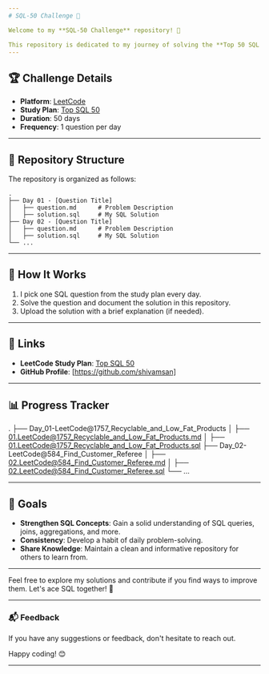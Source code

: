 ```yaml
---
# SQL-50 Challenge 🚀

Welcome to my **SQL-50 Challenge** repository! 🎉

This repository is dedicated to my journey of solving the **Top 50 SQL Questions** from the [LeetCode SQL-50 Challenge](https://leetcode.com/studyplan/top-sql-50/). The goal is to enhance my SQL skills, stay consistent, and document my progress.
---
```


## 🏆 Challenge Details

- **Platform**: [LeetCode](https://leetcode.com)
- **Study Plan**: [Top SQL 50](https://leetcode.com/studyplan/top-sql-50/)
- **Duration**: 50 days
- **Frequency**: 1 question per day

---

## 📂 Repository Structure

The repository is organized as follows:

```
.
├── Day 01 - [Question Title]
│   ├── question.md      # Problem Description
│   ├── solution.sql     # My SQL Solution
├── Day 02 - [Question Title]
│   ├── question.md      # Problem Description
│   ├── solution.sql     # My SQL Solution
└── ...
```

---

## 🚀 How It Works

1. I pick one SQL question from the study plan every day.
2. Solve the question and document the solution in this repository.
3. Upload the solution with a brief explanation (if needed).

---

## 🔗 Links

- **LeetCode Study Plan**: [Top SQL 50](https://leetcode.com/studyplan/top-sql-50/)
- **GitHub Profile**: [https://github.com/shivamsan]

---

## 📊 Progress Tracker

.
├── Day_01-LeetCode@1757_Recyclable_and_Low_Fat_Products
│ ├── 01.LeetCode@1757_Recyclable_and_Low_Fat_Products.md
│ ├── 01.LeetCode@1757_Recyclable_and_Low_Fat_Products.sql
├── Day_02-LeetCode@584_Find_Customer_Referee
│ ├── 02.LeetCode@584_Find_Customer_Referee.md
│ ├── 02.LeetCode@584_Find_Customer_Referee.sql
└── ...

---

## 🎯 Goals

- **Strengthen SQL Concepts**: Gain a solid understanding of SQL queries, joins, aggregations, and more.
- **Consistency**: Develop a habit of daily problem-solving.
- **Share Knowledge**: Maintain a clean and informative repository for others to learn from.

---

Feel free to explore my solutions and contribute if you find ways to improve them. Let's ace SQL together! 💪

---

### 📬 Feedback

If you have any suggestions or feedback, don't hesitate to reach out.

Happy coding! 😊

---
